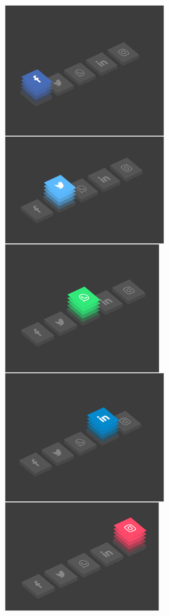 ![Alt text](preview_01.png)
![Alt text](preview_02.png)
![Alt text](preview_03.png)
![Alt text](preview_04.png)
![Alt text](preview_05.png)


<!-- Reference -->
[Social Media Icon Hover Effects]: https://www.youtube.com/watch?v=C8wSNZqktOM
